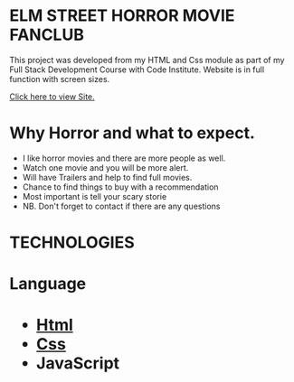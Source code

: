 <DOCTYPE html>
<html lang="eng">
<head>
    <meta charset="UTF-8">
    <meta name="viewport" content="width=device-width, initial-scale=1.0">
        <link rel="stylesheet" href="assets/css/style.css">
<head>
    <body>
        <h1>ELM STREET HORROR MOVIE FANCLUB</h1>
        <p>
        This project was developed from my HTML and Css module as part of my Full Stack Development Course with Code Institute.
        Website is in full function with screen sizes. 
        </p>
        <a href="https://winnypohh.github.io/Elm-Street/" rel="nofollow">Click here to view Site.</a>
        <h1>Why Horror and what to expect.</h1>
        <ul>
        <li>I like horror movies and there are more people as well.</li>
        <li>Watch one movie and you will be more alert.</li>
        <li>Will have Trailers and help to find full movies. </li>
        <li>Chance to find things to buy with a recommendation</li>
        <li>Most important is tell your scary storie</li>
        <li>NB. Don't forget to contact if there are any questions</li>
        </ul>
        <h1>TECHNOLOGIES</h1>
        <h1>Language<h1>
        <ul>
        <li>
        <a href="https://et.wikipedia.org/wiki/HTML">Html</a>
        </li>
        <li>
        <a href="https://en.wikipedia.org/wiki/CSS">Css</a>
        </li>
        <li>
        <a herf="https://en.wikipedia.org/wiki/JavaScript">JavaScript</a>
        </li>
        </ul>
    </body>
</html>

